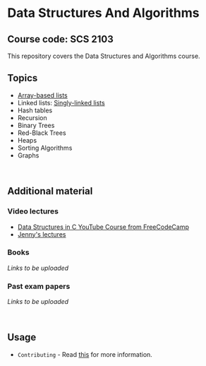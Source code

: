 # Data Structures And Algorithms 
## Course code: SCS 2103
This repository covers the Data Structures and Algorithms course.

## Topics
- [Array-based lists](https://github.com/Nustree/Data-Structures-And-Algorithms-SCS-2103/tree/main/array-based%20lists)
- Linked lists: [Singly-linked lists](https://github.com/Nustree/Data-Structures-And-Algorithms-SCS-2103/tree/main/linkedlist/singlylinkedlist)
- Hash tables
- Recursion
- Binary Trees
- Red-Black Trees
- Heaps
- Sorting Algorithms
- Graphs

<br/>

## Additional material
### Video lectures
- [Data Structures in C YouTube Course from FreeCodeCamp](https://www.youtube.com/watch?v=B31LgI4Y4DQ&t=6937s)
- [Jenny's lectures](https://www.youtube.com/watch?v=AT14lCXuMKI&list=PLdo5W4Nhv31bbKJzrsKfMpo_grxuLl8LU)

### Books
*Links to be uploaded*

### Past exam papers
*Links to be uploaded*

<br/>

## Usage

- ```Contributing``` - Read [this](https://github.com/Nustree/READ-ME-FIRST/blob/main/Contributing.md#course-files) for more information.
